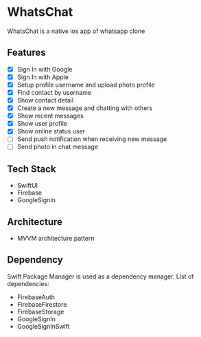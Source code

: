 # WhatsChat

WhatsChat is a native ios app of whatsapp clone

## Features

- [x] Sign In with Google
- [x] Sign In with Apple
- [x] Setup profile username and upload photo profile
- [x] Find contact by username
- [x] Show contact detail
- [x] Create a new message and chatting with others
- [x] Show recent messages
- [x] Show user profile
- [x] Show online status user
- [ ] Send push notification when receiving new message
- [ ] Send photo in chat message

## Tech Stack

- SwiftUI
- Firebase
- GoogleSignIn

## Architecture

- MVVM architecture pattern

## Dependency

Swift Package Manager is used as a dependency manager. List of dependencies:

- FirebaseAuth
- FirebaseFirestore
- FirebaseStorage
- GoogleSignIn
- GoogleSignInSwift
